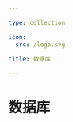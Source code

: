 ```yaml
---

type: collection

icon:
  src: /logo.svg

title: 数据库

---
```


# 数据库

<ShowBreadcrumb />

<ShowResources />
